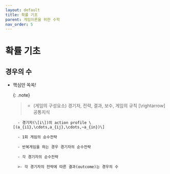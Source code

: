 ```yaml
---
layout: default
title: 확률 기초
parent: 게임이론을 위한 수학
nav_order: 5
---
```



# 확률 기초

## 경우의 수

- 핵심만 쏙쏙!

    {: .note}
	>- (게임의 구성요소) 경기자, 전략, 결과, 보수, 게임의 규칙 \[\rightarrow\] 공통지식

		- 경기자(\[i\])의 action profile \[(a_{i1},\cdots,a_{ij},\cdots,~a_{in})\]

		- 1회 게임의 순수전략

		- 반복게임을 하는 경우 경기자의 순수전략

		- 각 경기자의 순수전략

		>- 각 경기자의 전략에 따른 결과(outcome)는 경우의 수
		
		
		
